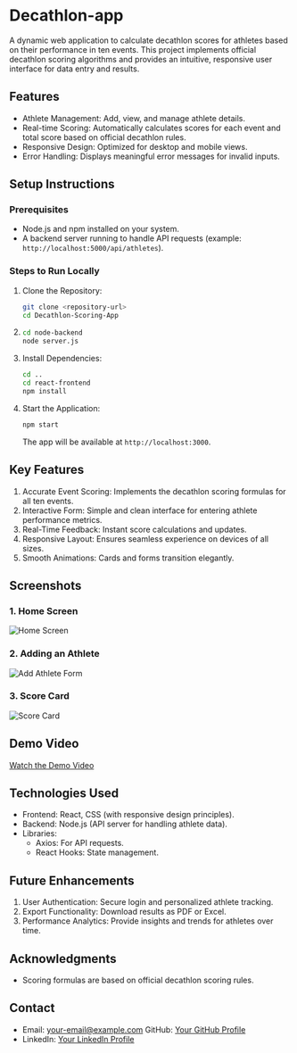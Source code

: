 # Decathlon-app
A dynamic web application to calculate decathlon scores for athletes based on their performance in ten events. This project implements official decathlon scoring algorithms and provides an intuitive, responsive user interface for data entry and results.


## Features
- Athlete Management: Add, view, and manage athlete details.
- Real-time Scoring: Automatically calculates scores for each event and total score based on official decathlon rules.
- Responsive Design: Optimized for desktop and mobile views.
- Error Handling: Displays meaningful error messages for invalid inputs.


## Setup Instructions

### Prerequisites
- Node.js and npm installed on your system.
- A backend server running to handle API requests (example: `http://localhost:5000/api/athletes`).

### Steps to Run Locally
1. Clone the Repository:
   ```bash
   git clone <repository-url>
   cd Decathlon-Scoring-App
   ```
2. ```bash
   cd node-backend
   node server.js
   ```

3. Install Dependencies:
   ```bash
   cd ..
   cd react-frontend
   npm install
   ```

3. Start the Application:
   ```bash
   npm start
   ```
   The app will be available at `http://localhost:3000`.

## Key Features
1. Accurate Event Scoring: Implements the decathlon scoring formulas for all ten events.
2. Interactive Form: Simple and clean interface for entering athlete performance metrics.
3. Real-Time Feedback: Instant score calculations and updates.
4. Responsive Layout: Ensures seamless experience on devices of all sizes.
5. Smooth Animations: Cards and forms transition elegantly.


## Screenshots

### 1. Home Screen
![Home Screen](screenshots/home-screen.png)

### 2. Adding an Athlete
![Add Athlete Form](screenshots/add-athlete-form.png)

### 3. Score Card
![Score Card](screenshots/score-card.png)

## Demo Video

[Watch the Demo Video](demo/demo-video.mp4)

## Technologies Used
- Frontend: React, CSS (with responsive design principles).
- Backend: Node.js (API server for handling athlete data).
- Libraries:
  - Axios: For API requests.
  - React Hooks: State management.


## Future Enhancements
1. User Authentication: Secure login and personalized athlete tracking.
2. Export Functionality: Download results as PDF or Excel.
3. Performance Analytics: Provide insights and trends for athletes over time.


## Acknowledgments
- Scoring formulas are based on official decathlon scoring rules.

## Contact
- Email: your-email@example.com
  GitHub: [Your GitHub Profile](https://github.com/your-profile)
- LinkedIn: [Your LinkedIn Profile](https://linkedin.com/in/your-profile)

